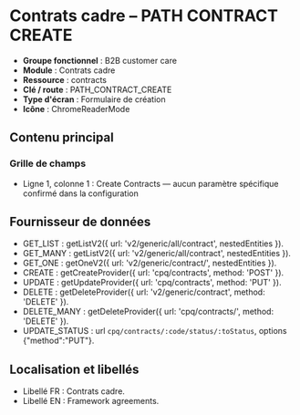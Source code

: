 # Contrats cadre – PATH CONTRACT CREATE

- **Groupe fonctionnel** : B2B customer care
- **Module** : Contrats cadre
- **Ressource** : contracts
- **Clé / route** : PATH_CONTRACT_CREATE
- **Type d'écran** : Formulaire de création
- **Icône** : ChromeReaderMode

## Contenu principal
### Grille de champs
- Ligne 1, colonne 1 : Create Contracts — aucun paramètre spécifique confirmé dans la configuration

## Fournisseur de données
- GET_LIST : getListV2({
  url: 'v2/generic/all/contract',
  nestedEntities
}).
- GET_MANY : getListV2({
  url: 'v2/generic/all/contract',
  nestedEntities
}).
- GET_ONE : getOneV2({
  url: 'v2/generic/contract/',
  nestedEntities
}).
- CREATE : getCreateProvider({
  url: 'cpq/contracts',
  method: 'POST'
}).
- UPDATE : getUpdateProvider({
  url: 'cpq/contracts',
  method: 'PUT'
}).
- DELETE : getDeleteProvider({
  url: 'v2/generic/contract',
  method: 'DELETE'
}).
- DELETE_MANY : getDeleteProvider({
  url: 'cpq/contracts/',
  method: 'DELETE'
}).
- UPDATE_STATUS : url `cpq/contracts/:code/status/:toStatus`, options {"method":"PUT"}.

## Localisation et libellés
- Libellé FR : Contrats cadre.
- Libellé EN : Framework agreements.